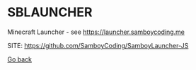 # SBLAUNCHER
 
 Minecraft Launcher - see https://launcher.samboycoding.me
 
 SITE: https://github.com/SamboyCoding/SamboyLauncher-JS

 [Go back](https://portable-linux-apps.github.io/apps.html)
